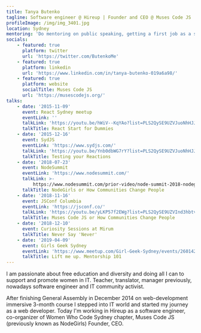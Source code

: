 ```yaml
---
title: Tanya Butenko
tagline: Software engineer @ Hireup | Founder and CEO @ Muses Code JS
profileImage: /img/img_3401.jpg
location: Sydney
mentoring: 'Do mentoring on public speaking, getting a first job as a software engineer.'
socials:
    - featured: true
      platform: twitter
      url: 'https://twitter.com/ButenkoMe'
    - featured: true
      platform: linkedin
      url: 'https://www.linkedin.com/in/tanya-butenko-019a6a98/'
    - featured: true
      platform: website
      socialTitle: Muses Code JS
      url: 'https://musescodejs.org/'
talks:
    - date: '2015-11-09'
      event: React Sydney meetup
      eventLink: ''
      talkLink: 'https://youtu.be/hWiV--KqYAo?list=PLS2QySE9UZVJuoNhHJJ9YuCEOd3p8n0CT'
      talkTitle: React Start for Dummies
    - date: '2015-12-16'
      event: SydJS
      eventLink: 'https://www.sydjs.com/'
      talkLink: 'https://youtu.be/Ynb0dbWG7rY?list=PLS2QySE9UZVJuoNhHJJ9YuCEOd3p8n0CT'
      talkTitle: Testing your Reactions
    - date: '2018-07-23'
      event: NodeSummit
      eventLink: 'https://www.nodesummit.com/'
      talkLink: >-
          https://www.nodesummit.com/prior-video/node-summit-2018-nodegirls-or-how-communities-change-people-tanya-butenko/
      talkTitle: NodeGirls or How Communities Change People
    - date: '2018-11-16'
      event: JSConf Columbia
      eventLink: 'https://jsconf.co/'
      talkLink: 'https://youtu.be/yLKP57f2EWg?list=PLS2QySE9UZVInd3hbtvY95DmdbgGfcefA'
      talkTitle: Muses Code JS or How Communities Change People
    - date: '2018-12-10'
      event: Curiosity Sessions at Mirum
      talkTitle: Never Say 'Never'
    - date: '2019-04-09'
      event: Girls Geek Sydney
      eventLink: 'https://www.meetup.com/Girl-Geek-Sydney/events/260142686/'
      talkTitle: Lift me up. Mentorship 101
---
```


I am passionate about free education and diversity and doing all I can to support and promote women in IT. Teacher, translator, manager previously, nowadays software engineer and IT community activist.

After finishing General Assembly in December 2014 on web-development immersive 3-month course I stepped into IT world and started my journey as a web developer. Today I'm working in Hireup as a software engineer, co-organizer of Women Who Code Sydney chapter, Muses Code JS (previously known as NodeGirls) Founder, CEO.
